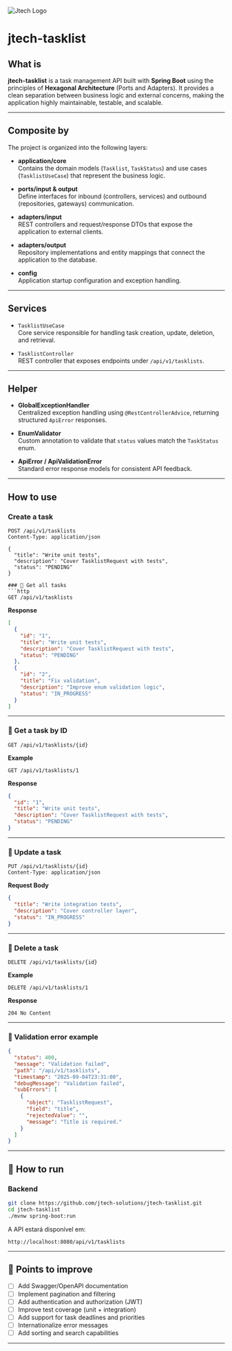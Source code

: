 ![Jtech Logo](http://www.jtech.com.br/wp-content/uploads/2015/06/logo.png)

# jtech-tasklist

## What is

**jtech-tasklist** is a task management API built with **Spring Boot** using the principles of **Hexagonal Architecture** (Ports and Adapters). It provides a clean separation between business logic and external concerns, making the application highly maintainable, testable, and scalable.

---

## Composite by

The project is organized into the following layers:

- **application/core**  
  Contains the domain models (`Tasklist`, `TaskStatus`) and use cases (`TasklistUseCase`) that represent the business logic.

- **ports/input & output**  
  Define interfaces for inbound (controllers, services) and outbound (repositories, gateways) communication.

- **adapters/input**  
  REST controllers and request/response DTOs that expose the application to external clients.

- **adapters/output**  
  Repository implementations and entity mappings that connect the application to the database.

- **config**  
  Application startup configuration and exception handling.

---

## Services

- `TasklistUseCase`  
  Core service responsible for handling task creation, update, deletion, and retrieval.

- `TasklistController`  
  REST controller that exposes endpoints under `/api/v1/tasklists`.

---

## Helper

- **GlobalExceptionHandler**  
  Centralized exception handling using `@RestControllerAdvice`, returning structured `ApiError` responses.

- **EnumValidator**  
  Custom annotation to validate that `status` values match the `TaskStatus` enum.

- **ApiError / ApiValidationError**  
  Standard error response models for consistent API feedback.

---

## How to use

### Create a task

```http
POST /api/v1/tasklists
Content-Type: application/json

{
  "title": "Write unit tests",
  "description": "Cover TasklistRequest with tests",
  "status": "PENDING"
}

### 🔹 Get all tasks
```http
GET /api/v1/tasklists
```

**Response**
```json
[
  {
    "id": "1",
    "title": "Write unit tests",
    "description": "Cover TasklistRequest with tests",
    "status": "PENDING"
  },
  {
    "id": "2",
    "title": "Fix validation",
    "description": "Improve enum validation logic",
    "status": "IN_PROGRESS"
  }
]
```

---

### 🔹 Get a task by ID
```http
GET /api/v1/tasklists/{id}
```

**Example**
```http
GET /api/v1/tasklists/1
```

**Response**
```json
{
  "id": "1",
  "title": "Write unit tests",
  "description": "Cover TasklistRequest with tests",
  "status": "PENDING"
}
```

---

### 🔹 Update a task
```http
PUT /api/v1/tasklists/{id}
Content-Type: application/json
```

**Request Body**
```json
{
  "title": "Write integration tests",
  "description": "Cover controller layer",
  "status": "IN_PROGRESS"
}
```

---

### 🔹 Delete a task
```http
DELETE /api/v1/tasklists/{id}
```

**Example**
```http
DELETE /api/v1/tasklists/1
```

**Response**
```http
204 No Content
```

---

### 🔹 Validation error example
```json
{
  "status": 400,
  "message": "Validation failed",
  "path": "/api/v1/tasklists",
  "timestamp": "2025-09-04T23:31:00",
  "debugMessage": "Validation failed",
  "subErrors": [
    {
      "object": "TasklistRequest",
      "field": "title",
      "rejectedValue": "",
      "message": "Title is required."
    }
  ]
}
```

---

## 🚀 How to run

### Backend
```bash
git clone https://github.com/jtech-solutions/jtech-tasklist.git
cd jtech-tasklist
./mvnw spring-boot:run
```

A API estará disponível em:

```
http://localhost:8080/api/v1/tasklists
```

---

## 📌 Points to improve
- [ ] Add Swagger/OpenAPI documentation  
- [ ] Implement pagination and filtering  
- [ ] Add authentication and authorization (JWT)  
- [ ] Improve test coverage (unit + integration)  
- [ ] Add support for task deadlines and priorities  
- [ ] Internationalize error messages  
- [ ] Add sorting and search capabilities  

---

